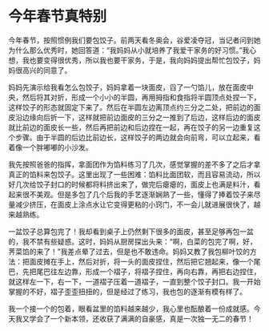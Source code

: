 # 今年春节真特别

今年春节，按照惯例我们要包饺子。前两天看冬奥会，谷爱凌夺冠，当记者问到她为什么那么优秀时，她回答道：“我妈妈从小就培养了我爱干家务的好习惯。”我心想，我也要变得很优秀，所以我也要干家务，于是，我向妈妈提出帮忙包饺子，妈妈很高兴的同意了。

妈妈先演示给我看怎么包饺子，妈妈拿着一块面皮，舀了一勺馅儿，放在面皮中央，然后将其对折，形成一个小小的半圆，再用拇指和食指将半圆顶点处捏一下，这样饺子的形态就固定下来了。然后在半圆左边离顶点约三分之二处，把前边的面皮沿边缘向后折一下，这样就把前边面皮的三分之一推到了后边，这样后边的面皮就比前边的面皮长一些，然后再把前边和后边捏在一起，再在饺子的另一边重复这个步骤。由于半圆的后边比前边长，这样饺子的两边就会向前弯，可以立起来，看着像一个胖嘟嘟的小沙发。

我先按照爸爸的指挥，拿面团作为馅料练习了几次，感觉掌握的差不多了之后才拿真正的馅料来包饺子。这里出现了一些困难：馅料比面团软，而且容易流动，所以好几次给饺子封口的时候都将料挤出来了，做完后瘪瘪的，面皮上也满是料汁，看起来很不美观。但是多包了几个后我的手艺逐渐娴熟了一些，懂得了捧着饺子来尽量减少挤压，在面皮上涂点水让它变得更粘的小窍门，不一会儿就进展很快了，越来越熟练。

一盆饺子总算包完了！我却看到桌子上仍然剩下很多的面皮，甚至足够再包一盆的，我不禁有些疑惑。这时，妈妈从厨房探出头来：“啊，白菜的包完了啊，好，荠菜馅的来了！”我差点晕了过去，但是也不敢违命。妈妈又教了我包柳叶饺的方法：把面皮摊在手上，然后对折，将一头的面皮捏住，然后把它翘起来，像一个尾巴，先把尾巴往左边靠，形成一个褶子，将褶子捏住，再向右靠，再把右边捏住，就这样左一下，右一下，一道褶子压着一道褶子，一直到整个饺子封口。我一开始掌握的不好，褶子歪歪扭扭的，但是经过了练习，我也包的逐渐有模有样了。

我一个接一个的包着，眼看盆里的馅料越来越少，我心里也酝酿着一份成就感。今天我又学会了一个新本领，还收获了满满的自豪感，真是一次独一无二的春节！